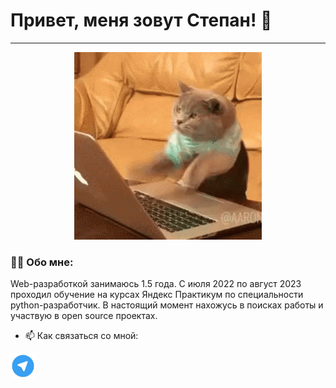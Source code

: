 # Привет, меня зовут Степан! 👋


___

<p align="center">
 <img width="300" src="files/cat-computer.gif" alt="snake"/>
</p>

### :man_technologist: Обо мне:

Web-разработкой занимаюсь 1.5 года. С июля 2022 по август 2023 проходил 
обучение на курсах Яндекс Практикум по специальности python-разработчик.
В настоящий момент нахожусь в поисках работы и участвую в open source проектах.

- 📫 Как связаться со мной:
<div id="badges">
    <a href="https://t.me/s_smirnov_work" target="_blank">
      <img src=files/images/telegram.png width="40" height="40" alt="telegram"/>
    </a>
    <!-- <a href="https://t.me/tehnomaniak07" target="_blank">
      <img src="https://cdn-icons-png.flaticon.com/512/2111/2111646.png" width="40" height="40" alt="telegram group" />
    </a>
  </div>





___